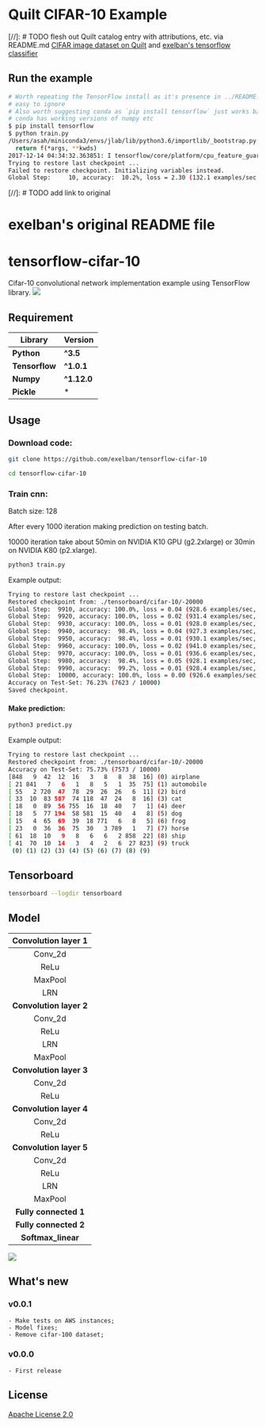 # Quilt CIFAR-10 Example

[//]: # TODO flesh out Quilt catalog entry with attributions, etc. via README.md
[CIFAR image dataset on Quilt](https://quiltdata.com/package/asah/cifar_test) and [exelban's tensorflow classifier](https://github.com/exelban/tensorflow-cifar-10)

## Run the example
```sh
# Worth repeating the TensorFlow install as it's presence in ../README.md is 
# easy to ignore
# Also worth suggesting conda as `pip install tensorflow` just works b/c
# conda has working versions of numpy etc
$ pip install tensorflow
$ python train.py
/Users/asah/miniconda3/envs/jlab/lib/python3.6/importlib/_bootstrap.py:219: RuntimeWarning: compiletime version 3.5 of module 'tensorflow.python.framework.fast_tensor_util' does not match runtime version 3.6
  return f(*args, **kwds)
2017-12-14 04:34:32.363851: I tensorflow/core/platform/cpu_feature_guard.cc:137] Your CPU supports instructions that this TensorFlow binary was not compiled to use: SSE4.1 SSE4.2 AVX
Trying to restore last checkpoint ...
Failed to restore checkpoint. Initializing variables instead.
Global Step:     10, accuracy:  10.2%, loss = 2.30 (132.1 examples/sec, 0.97 sec/batch)
```

[//]: # TODO add link to original
# exelban's original README file

# tensorflow-cifar-10
Cifar-10 convolutional network implementation example using TensorFlow library.
![](https://s3.eu-central-1.amazonaws.com/serhiy/Github_repo/Zrzut+ekranu+2017-03-19+o+19.10.46.png)

## Requirement
**Library** | **Version**
--- | ---
**Python** | **^3.5**
**Tensorflow** | **^1.0.1**
**Numpy** | **^1.12.0** 
**Pickle** |  *  

## Usage
### Download code:
```sh
git clone https://github.com/exelban/tensorflow-cifar-10

cd tensorflow-cifar-10
```

### Train cnn:
Batch size: 128

After every 1000 iteration making prediction on testing batch. 

10000 iteration take about 50min on NVIDIA K10 GPU (g2.2xlarge) or 30min on NVIDIA K80 (p2.xlarge).

```sh
python3 train.py
```
Example output:
```sh
Trying to restore last checkpoint ...
Restored checkpoint from: ./tensorboard/cifar-10/-20000
Global Step:  9910, accuracy: 100.0%, loss = 0.04 (928.6 examples/sec, 0.09 sec/batch)
Global Step:  9920, accuracy: 100.0%, loss = 0.02 (931.4 examples/sec, 0.09 sec/batch)
Global Step:  9930, accuracy: 100.0%, loss = 0.01 (928.0 examples/sec, 0.09 sec/batch)
Global Step:  9940, accuracy:  98.4%, loss = 0.04 (927.3 examples/sec, 0.09 sec/batch)
Global Step:  9950, accuracy:  98.4%, loss = 0.01 (930.1 examples/sec, 0.09 sec/batch)
Global Step:  9960, accuracy: 100.0%, loss = 0.02 (941.0 examples/sec, 0.10 sec/batch)
Global Step:  9970, accuracy: 100.0%, loss = 0.01 (936.6 examples/sec, 0.10 sec/batch)
Global Step:  9980, accuracy:  98.4%, loss = 0.05 (928.1 examples/sec, 0.09 sec/batch)
Global Step:  9990, accuracy:  99.2%, loss = 0.01 (928.4 examples/sec, 0.09 sec/batch)
Global Step:  10000, accuracy: 100.0%, loss = 0.00 (926.6 examples/sec, 0.09 sec/batch)
Accuracy on Test-Set: 76.23% (7623 / 10000)
Saved checkpoint.
```

#### Make prediction:
```sh
python3 predict.py
```

Example output:
```sh
Trying to restore last checkpoint ...
Restored checkpoint from: ./tensorboard/cifar-10/-20000
Accuracy on Test-Set: 75.73% (7573 / 10000)
[848   9  42  12  16   3   8   8  38  16] (0) airplane
[ 21 841   7   6   1   8   5   1  35  75] (1) automobile
[ 55   2 720  47  78  29  26  26   6  11] (2) bird
[ 33  10  83 587  74 118  47  24   8  16] (3) cat
[ 18   0  89  56 755  16  18  40   7   1] (4) deer
[ 18   5  77 194  58 581  15  40   4   8] (5) dog
[ 15   4  65  69  39  18 771   6   8   5] (6) frog
[ 23   0  36  36  75  30   3 789   1   7] (7) horse
[ 61  18  10   9   8   6   6   2 858  22] (8) ship
[ 41  70  10  14   3   4   2   6  27 823] (9) truck
 (0) (1) (2) (3) (4) (5) (6) (7) (8) (9)
```

## Tensorboard
```sh
tensorboard --logdir tensorboard
```

## Model

| **Convolution layer 1** |
| :---: |
| Conv_2d |
| ReLu |
| MaxPool |
| LRN |
| **Convolution layer 2** |
| Conv_2d |
| ReLu |
| LRN |
| MaxPool |
| **Convolution layer 3**  |
| Conv_2d |
| ReLu |
| **Convolution layer 4** |
| Conv_2d |
| ReLu |
| **Convolution layer 5** |
| Conv_2d |
| ReLu |
| LRN |
| MaxPool |
| **Fully connected 1** |
| **Fully connected 2** |
| **Softmax_linear** |
![](https://s3.eu-central-1.amazonaws.com/serhiy/Github_repo/Zrzut+ekranu+2017-03-19+o+19.11.18.png)

## What's new

### v0.0.1
    - Make tests on AWS instances;
    - Model fixes;
    - Remove cifar-100 dataset;


### v0.0.0
    - First release

## License
[Apache License 2.0](https://github.com/exelban/tensorflow-cifar-10/blob/master/LICENSE)
